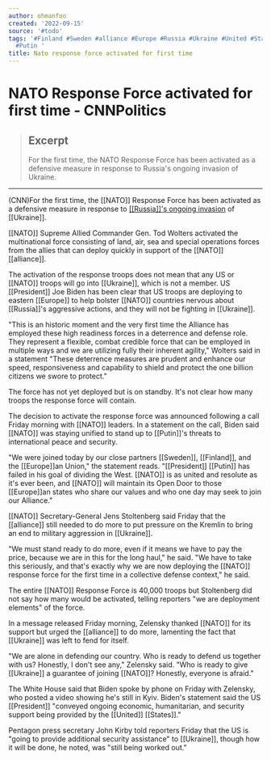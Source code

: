 ```yaml
---
author: ohmanfoo
created: '2022-09-15'
source: '#todo'
tags: '#Finland #Sweden #alliance #Europe #Russia #Ukraine #United #States #NATO #President
  #Putin '
title: Nato response force activated for first time
---
```


# NATO Response Force activated for first time - CNNPolitics

> ## Excerpt
> For the first time, the NATO Response Force has been activated as a defensive measure in response to Russia's ongoing invasion of Ukraine.

---
(CNN)For the first time, the [[NATO]] Response Force has been activated as a defensive measure in response to [[[Russia]]'s ongoing invasion](https://www.cnn.com/europe/live-news/ukraine-russia-news-02-25-22/index.html) of [[Ukraine]].

[[NATO]] Supreme Allied Commander Gen. Tod Wolters activated the multinational force consisting of land, air, sea and special operations forces from the allies that can deploy quickly in support of the [[NATO]] [[alliance]].

The activation of the response troops does not mean that any US or [[NATO]] troops will go into [[Ukraine]], which is not a member. US [[President]] Joe Biden has been clear that US troops are deploying to eastern [[Europe]] to help bolster [[NATO]] countries nervous about [[Russia]]'s aggressive actions, and they will not be fighting in [[Ukraine]].

"This is an historic moment and the very first time the Alliance has employed these high readiness forces in a deterrence and defense role. They represent a flexible, combat credible force that can be employed in multiple ways and we are utilizing fully their inherent agility," Wolters said in a statement "These deterrence measures are prudent and enhance our speed, responsiveness and capability to shield and protect the one billion citizens we swore to protect."

The force has not yet deployed but is on standby. It's not clear how many troops the response force will contain.

The decision to activate the response force was announced following a call Friday morning with [[NATO]] leaders. In a statement on the call, Biden said [[NATO]] was staying unified to stand up to [[Putin]]'s threats to international peace and security.

"We were joined today by our close partners [[Sweden]], [[Finland]], and the [[Europe]]an Union," the statement reads. "[[President]] [[Putin]] has failed in his goal of dividing the West. [[NATO]] is as united and resolute as it's ever been, and [[NATO]] will maintain its Open Door to those [[Europe]]an states who share our values and who one day may seek to join our Alliance."

[[NATO]] Secretary-General Jens Stoltenberg said Friday that the [[alliance]] still needed to do more to put pressure on the Kremlin to bring an end to military aggression in [[Ukraine]].

"We must stand ready to do more, even if it means we have to pay the price, because we are in this for the long haul," he said. "We have to take this seriously, and that's exactly why we are now deploying the [[NATO]] response force for the first time in a collective defense context," he said.

The entire [[NATO]] Response Force is 40,000 troops but Stoltenberg did not say how many would be activated, telling reporters "we are deployment elements" of the force.

In a message released Friday morning, Zelensky thanked [[NATO]] for its support but urged the [[alliance]] to do more, lamenting the fact that [[Ukraine]] was left to fend for itself.

"We are alone in defending our country. Who is ready to defend us together with us? Honestly, I don't see any," Zelensky said. "Who is ready to give [[Ukraine]] a guarantee of joining [[NATO]]? Honestly, everyone is afraid."

The White House said that Biden spoke by phone on Friday with Zelensky, who posted a video showing he's still in Kyiv. Biden's statement said the US [[President]] "conveyed ongoing economic, humanitarian, and security support being provided by the [[United]] [[States]]."

Pentagon press secretary John Kirby told reporters Friday that the US is "going to provide additional security assistance" to [[Ukraine]], though how it will be done, he noted, was "still being worked out."